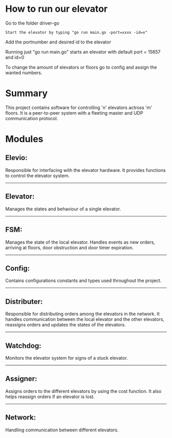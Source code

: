 How to run our elevator
======================

Go to the folder driver-go
```
Start the elevator by typing "go run main.go -port=xxxx -id=x"
```
Add the portnumber and desired id to the elevator

Running just "go run main.go" starts an elevator with default port = 15657 and id=0

To change the amount of elevators or floors go to config and assign the wanted numbers. 

Summary
======================
This project contains software for controlling 'n' elevators actross 'm' floors. It is a peer-to-peer system with a fleeting master and UDP communication protocol. 

Modules
======

Elevio: 
---
Responsible for interfacing with the elevator hardware. It provides functions to control the elevator system. 

---
Elevator: 
---
Manages the states and behaviour of a single elevator. 

---
FSM:
---
Manages the state of the local elevator. Handles events as new orders, arriving at floors, door obstruction and door timer 
expiration. 

---
Config: 
---
Contains configurations constants and types used throughout the project. 

---
Distributer: 
---
Responsible for distributing orders among the elevators in the network. It handles communication between the local elevator and the other elevators, reassigns orders and updates the states of the elevators. 

---
Watchdog: 
---
Monitors the elevator system for signs of a stuck elevator. 

---

Assigner: 
---
Assigns orders to the different elevators by using the cost function. It also helps reassign orders if an elevator is lost. 

---
Network: 
---
Handling communication between different elevators. 